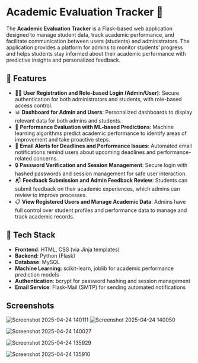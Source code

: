 # Academic Evaluation Tracker 🏫

The **Academic Evaluation Tracker** is a Flask-based web application designed to manage student data, track academic performance, and facilitate communication between users (students) and administrators. The application provides a platform for admins to monitor students’ progress and helps students stay informed about their academic performance with predictive insights and personalized feedback.

## 🔧 Features

- 🧑‍🎓 **User Registration and Role-based Login (Admin/User)**: Secure authentication for both administrators and students, with role-based access control.
- 📊 **Dashboard for Admin and Users**: Personalized dashboards to display relevant data for both admins and students.
- 📝 **Performance Evaluation with ML-based Predictions**: Machine learning algorithms predict academic performance to identify areas of improvement and take proactive steps.
- 📩 **Email Alerts for Deadlines and Performance Issues**: Automated email notifications remind users about upcoming deadlines and performance-related concerns.
- 🔒 **Password Verification and Session Management**: Secure login with hashed passwords and session management for safe user interaction.
- 📬 **Feedback Submission and Admin Feedback Review**: Students can submit feedback on their academic experiences, which admins can review to improve processes.
- 📋 **View Registered Users and Manage Academic Data**: Admins have full control over student profiles and performance data to manage and track academic records.

## 📁 Tech Stack

- **Frontend**: HTML, CSS (via Jinja templates)
- **Backend**: Python (Flask)
- **Database**: MySQL
- **Machine Learning**: scikit-learn, joblib for academic performance prediction models
- **Authentication**: bcrypt for password hashing and session management
- **Email Service**: Flask-Mail (SMTP) for sending automated notifications


## Screenshots
![Screenshot 2025-04-24 140111](https://github.com/user-attachments/assets/43c61911-4da8-47e7-9f2a-42cb17735c2a)
![Screenshot 2025-04-24 140050](https://github.com/user-attachments/assets/b3afebeb-47e7-477f-ae04-d60d78bcc6ca)

![Screenshot 2025-04-24 140027](https://github.com/user-attachments/assets/8d827285-efe7-4e27-b464-a06eab6911f6)

![Screenshot 2025-04-24 135929](https://github.com/user-attachments/assets/0cbdd78b-ba6d-4c99-a873-1ebc8e318e2b)

![Screenshot 2025-04-24 135910](https://github.com/user-attachments/assets/41d725bd-2980-406e-93a9-36ffc3bb0c98)

